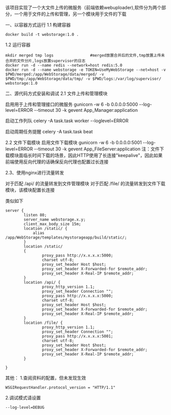 该项目实现了一个大文件上传的微服务（前端依赖webuploader),软件分为两个部分，一个用于文件的上传和管理，另一个模块用于文件的下载

一、以容器方式运行
1.1 构建容器
```
docker build -t webstorage:1.0 .
```
1.2 运行容器
```
mkdir merged tmp logs                #merged放置合并后的文件,tmp放置上传未合并的文件分片,logs放置supervisor的日志
docker run -d --name redis --network=host redis:5.0
docker run -d --name webstorage -e TOKEN=UseMyWebStorage --net=host -v $PWD/merged:/app/WebStorage/data/merged/ -v $PWD/tmp:/app/WebStorage/data/tmp/ -v $PWD/logs:/var/log/supervisor/ webstorage:1.0 
```

二、源代码方式安装和调试
2.1 文件上传和管理模块

启用用于上传和管理接口的微服务
gunicorn -w 6 -b 0.0.0.0:5000 --log-level=ERROR --timeout 30 -k gevent App_Manager:application

启动工作列队
celery -A task.task worker --loglevel=ERROR

启动周期任务提醒
celery -A task.task beat

2.2 文件下载模块
启用文件下载模块
gunicorn -w 6 -b 0.0.0.0:5001 --log-level=ERROR --timeout 30 -k gevent App_FileServer:application
注：文件下载模块面临长时间下载的场景，因此HTTP使用了长连接"keepalive"，因此如果前端使用反向代理的话确保反向代理也配置过长连接


2.3、使用nginx进行流量转发

对于匹配 /api/  的流量转发到文件管理模块
对于匹配 /file/ 的流量转发到文件下载模块，该模块配置长连接

类似如下
````
server {
        listen 80;
        server_name webstorage.x.y;
	    client_max_body_size 15m; 
    	location /static/ {
            alias /app/WebStorage/templates/mystorageapp/build/static/;
    	}
        location /static/
        {
                proxy_pass http://x.x.x.x:5000;
                charset utf-8;
                proxy_set_header Host $host;
                proxy_set_header X-Forwarded-for $remote_addr;
                proxy_set_header X-Real-IP $remote_addr;
        }
        location /api/ {
                proxy_http_version 1.1;
                proxy_set_header Connection "";
                proxy_pass http://x.x.x.x:5000;
                charset utf-8;
                proxy_set_header Host $host;
                proxy_set_header X-Forwarded-for $remote_addr;
                proxy_set_header X-Real-IP $remote_addr;
        }
        location /file/ {
                proxy_http_version 1.1;
                proxy_set_header Connection "";
                proxy_pass http://x.x.x.x:5001;
                charset utf-8;
                proxy_set_header Host $host;
                proxy_set_header X-Forwarded-for $remote_addr;
                proxy_set_header X-Real-IP $remote_addr;
        }

}
````


其他：
1.查阅资料的配置，但未发现生效 
```
WSGIRequestHandler.protocol_version = "HTTP/1.1"
```
2.调试模式请设置
```
--log-level=DEBUG
```
